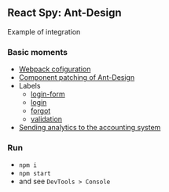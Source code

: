 React Spy: Ant-Design
---------------------
Example of integration


### Basic moments

 - [Webpack cofiguration](./config/webpack.config.dev.js#L89-91)
 - [Component patching of Ant-Design](./src/react-spy-antd-patch.js)
 - Labels
   - [login-form](./src/LoginForm.js#L88-L91)
   - [login](./src/LoginForm.js#L64)
   - [forgot](./src/LoginForm.js#L76-L78)
   - [validation](./src/LoginForm.js#L21)
 - [Sending analytics to the accounting system](./src/index.js#L9-L11)


### Run

 - `npm i`
 - `npm start`
 - and see `DevTools > Console`

